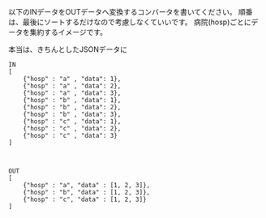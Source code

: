 以下のINデータをOUTデータへ変換するコンバータを書いてください。
順番は、最後にソートするだけなので考慮しなくていいです。
病院(hosp)ごとにデータを集約するイメージです。

本当は、きちんとしたJSONデータに

```
IN
[
	{"hosp" : "a" , "data": 1},
	{"hosp" : "a" , "data": 2},
	{"hosp" : "a" , "data": 3},
	{"hosp" : "b" , "data": 1},
	{"hosp" : "b" , "data": 2},
	{"hosp" : "b" , "data": 3},
	{"hosp" : "c" , "data": 1},
	{"hosp" : "c" , "data": 2},
	{"hosp" : "c" , "data": 3}
]



OUT
[
	{"hosp" : "a", "data" : [1, 2, 3]},
	{"hosp" : "b", "data" : [1, 2, 3]},
	{"hosp" : "c", "data" : [1, 2, 3]}
]
```
